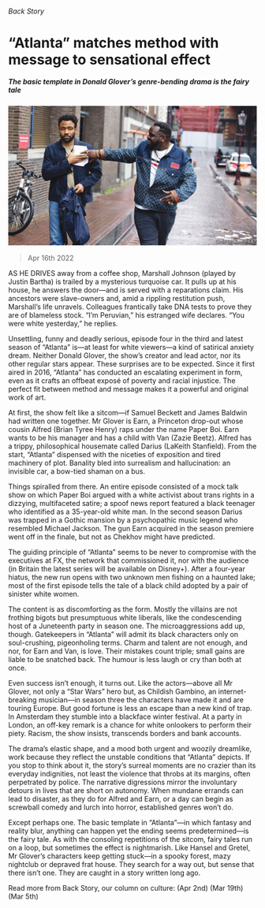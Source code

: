 ###### Back Story

# “Atlanta” matches method with message to sensational effect 

##### The basic template in Donald Glover’s genre-bending drama is the fairy tale 

![image](images/20220416_CUP001_0.jpg) 

> Apr 16th 2022 

AS HE DRIVES away from a coffee shop, Marshall Johnson (played by Justin Bartha) is trailed by a mysterious turquoise car. It pulls up at his house, he answers the door—and is served with a reparations claim. His ancestors were slave-owners and, amid a rippling restitution push, Marshall’s life unravels. Colleagues frantically take DNA tests to prove they are of blameless stock. “I’m Peruvian,” his estranged wife declares. “You were white yesterday,” he replies.

Unsettling, funny and deadly serious, episode four in the third and latest season of “Atlanta” is—at least for white viewers—a kind of satirical anxiety dream. Neither Donald Glover, the show’s creator and lead actor, nor its other regular stars appear. These surprises are to be expected. Since it first aired in 2016, “Atlanta” has conducted an escalating experiment in form, even as it crafts an offbeat exposé of poverty and racial injustice. The perfect fit between method and message makes it a powerful and original work of art.


At first, the show felt like a sitcom—if Samuel Beckett and James Baldwin had written one together. Mr Glover is Earn, a Princeton drop-out whose cousin Alfred (Brian Tyree Henry) raps under the name Paper Boi. Earn wants to be his manager and has a child with Van (Zazie Beetz). Alfred has a trippy, philosophical housemate called Darius (LaKeith Stanfield). From the start, “Atlanta” dispensed with the niceties of exposition and tired machinery of plot. Banality bled into surrealism and hallucination: an invisible car, a bow-tied shaman on a bus.

Things spiralled from there. An entire episode consisted of a mock talk show on which Paper Boi argued with a white activist about trans rights in a dizzying, multifaceted satire; a spoof news report featured a black teenager who identified as a 35-year-old white man. In the second season Darius was trapped in a Gothic mansion by a psychopathic music legend who resembled Michael Jackson. The gun Earn acquired in the season premiere went off in the finale, but not as Chekhov might have predicted.

The guiding principle of “Atlanta” seems to be never to compromise with the executives at FX, the network that commissioned it, nor with the audience (in Britain the latest series will be available on Disney+). After a four-year hiatus, the new run opens with two unknown men fishing on a haunted lake; most of the first episode tells the tale of a black child adopted by a pair of sinister white women.

The content is as discomforting as the form. Mostly the villains are not frothing bigots but presumptuous white liberals, like the condescending host of a Juneteenth party in season one. The microaggressions add up, though. Gatekeepers in “Atlanta” will admit its black characters only on soul-crushing, pigeonholing terms. Charm and talent are not enough, and nor, for Earn and Van, is love. Their mistakes count triple; small gains are liable to be snatched back. The humour is less laugh or cry than both at once.

Even success isn’t enough, it turns out. Like the actors—above all Mr Glover, not only a “Star Wars” hero but, as Childish Gambino, an internet-breaking musician—in season three the characters have made it and are touring Europe. But good fortune is less an escape than a new kind of trap. In Amsterdam they stumble into a blackface winter festival. At a party in London, an off-key remark is a chance for white onlookers to perform their piety. Racism, the show insists, transcends borders and bank accounts.

The drama’s elastic shape, and a mood both urgent and woozily dreamlike, work because they reflect the unstable conditions that “Atlanta” depicts. If you stop to think about it, the story’s surreal moments are no crazier than its everyday indignities, not least the violence that throbs at its margins, often perpetrated by police. The narrative digressions mirror the involuntary detours in lives that are short on autonomy. When mundane errands can lead to disaster, as they do for Alfred and Earn, or a day can begin as screwball comedy and lurch into horror, established genres won’t do.

Except perhaps one. The basic template in “Atlanta”—in which fantasy and reality blur, anything can happen yet the ending seems predetermined—is the fairy tale. As with the consoling repetitions of the sitcom, fairy tales run on a loop, but sometimes the effect is nightmarish. Like Hansel and Gretel, Mr Glover’s characters keep getting stuck—in a spooky forest, mazy nightclub or depraved frat house. They search for a way out, but sense that there isn’t one. They are caught in a story written long ago.

Read more from Back Story, our column on culture: (Apr 2nd) (Mar 19th) (Mar 5th)

